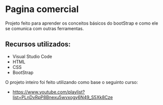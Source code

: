 # Pagina comercial
Projeto feito para aprender os conceitos básicos do bootStrap e como ele se comunica com outras ferramentas.

## Recursos utilizados:
- Visual Studio Code
- HTML
- CSS
- BootStrap

O projeto inteiro foi feito utilizando como base o seguinto curso:
- https://www.youtube.com/playlist?list=PLnDvRpP8Bnexu5wvxogy6N49_S5Xk8Cze
